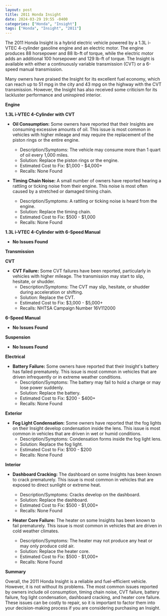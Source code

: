 ```yaml
---
layout: post
title: 2011 Honda Insight
date: 2024-03-29 19:55 -0400
categories: ["Honda", "Insight"]
tags: ["Honda", "Insight", "2011"]
---
```

The 2011 Honda Insight is a hybrid electric vehicle powered by a 1.3L i-VTEC 4-cylinder gasoline engine and an electric motor. The engine produces 88 horsepower and 88 lb-ft of torque, while the electric motor adds an additional 100 horsepower and 129 lb-ft of torque. The Insight is available with either a continuously variable transmission (CVT) or a 6-speed manual transmission.

Many owners have praised the Insight for its excellent fuel economy, which can reach up to 51 mpg in the city and 43 mpg on the highway with the CVT transmission. However, the Insight has also received some criticism for its lackluster performance and uninspired interior.

**Engine**

**1.3L i-VTEC 4-Cylinder with CVT**

* **Oil Consumption:** Some owners have reported that their Insights are consuming excessive amounts of oil. This issue is most common in vehicles with higher mileage and may require the replacement of the piston rings or the entire engine.
    * Description/Symptoms: The vehicle may consume more than 1 quart of oil every 1,000 miles.
    * Solution: Replace the piston rings or the engine.
    * Estimated Cost to Fix: $1,000 - $4,000+
    * Recalls: None Found

* **Timing Chain Noise:** A small number of owners have reported hearing a rattling or ticking noise from their engine. This noise is most often caused by a stretched or damaged timing chain.
    * Description/Symptoms: A rattling or ticking noise is heard from the engine.
    * Solution: Replace the timing chain.
    * Estimated Cost to Fix: $500 - $1,000
    * Recalls: None Found

**1.3L i-VTEC 4-Cylinder with 6-Speed Manual**

* **No Issues Found**

**Transmission**

**CVT**

* **CVT Failure:** Some CVT failures have been reported, particularly in vehicles with higher mileage. The transmission may start to slip, hesitate, or shudder.
    * Description/Symptoms: The CVT may slip, hesitate, or shudder during acceleration or shifting.
    * Solution: Replace the CVT.
    * Estimated Cost to Fix: $3,000 - $5,000+
    * Recalls: NHTSA Campaign Number 16V112000

**6-Speed Manual**

* **No Issues Found**

**Suspension**

* **No Issues Found**

**Electrical**

* **Battery Failure:** Some owners have reported that their Insight's battery has failed prematurely. This issue is most common in vehicles that are driven infrequently or in extreme weather conditions.
    * Description/Symptoms: The battery may fail to hold a charge or may lose power suddenly.
    * Solution: Replace the battery.
    * Estimated Cost to Fix: $200 - $400+
    * Recalls: None Found

**Exterior**

* **Fog Light Condensation:** Some owners have reported that the fog lights on their Insight develop condensation inside the lens. This issue is most common in vehicles that are driven in wet or humid conditions.
    * Description/Symptoms: Condensation forms inside the fog light lens.
    * Solution: Replace the fog light.
    * Estimated Cost to Fix: $100 - $200
    * Recalls: None Found

**Interior**

* **Dashboard Cracking:** The dashboard on some Insights has been known to crack prematurely. This issue is most common in vehicles that are exposed to direct sunlight or extreme heat.
    * Description/Symptoms: Cracks develop on the dashboard.
    * Solution: Replace the dashboard.
    * Estimated Cost to Fix: $500 - $1,000+
    * Recalls: None Found

* **Heater Core Failure:** The heater on some Insights has been known to fail prematurely. This issue is most common in vehicles that are driven in cold weather climates.
    * Description/Symptoms: The heater may not produce any heat or may only produce cold air.
    * Solution: Replace the heater core.
    * Estimated Cost to Fix: $500 - $1,000+
    * Recalls: None Found

**Summary**

Overall, the 2011 Honda Insight is a reliable and fuel-efficient vehicle. However, it is not without its problems. The most common issues reported by owners include oil consumption, timing chain noise, CVT failure, battery failure, fog light condensation, dashboard cracking, and heater core failure. These issues can be costly to repair, so it is important to factor them into your decision-making process if you are considering purchasing an Insight.
